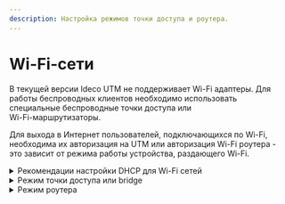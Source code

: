 ```yaml
---
description: Настройка режимов точки доступа и роутера.
---
```


# Wi-Fi-сети

В текущей версии Ideco UTM не поддерживает Wi-Fi адаптеры. Для работы беспроводных клиентов необходимо использовать специальные беспроводные точки доступа или \
Wi-Fi-маршрутизаторы.

Для выхода в Интернет пользователей, подключающихся по Wi-Fi, необходима их авторизация на UTM или авторизация Wi-Fi роутера - это зависит от режима работы устройства, раздающего Wi-Fi.

<details>

<summary>Рекомендации настройки DHCP для Wi-Fi сетей</summary>

### Настройка для маршрутизатора в режиме точки доступа или bridge:
1. Добавьте отдельную логическую сеть для клиентов Wi-Fi;
2. Добавьте в сетевые интерфейсы шлюз созданной сети;
3. Перейдите в раздел DHCP-сервер сетей и выберите сетевой интерфейс, настроенный на прошлом шаге;
4. Назначьте диапазон IP-адресов для DHCP-сервера и нажмите **Сохранить**.

### Настройка для маршрутизатора в режиме роутера

В большинстве случаев при работе маршрутизатора в таком режиме не требуется дополнительной настройки DHCP-сервера Ideco UTM, поскольку работает встроенный DHCP-сервер маршрутизатора.
Если у вас не получилось подключиться к Wi-Fi сети, то нужно проверить работу DHCP-сервера маршрутизатора.

</details>

<details>

<summary>Режим точки доступа или bridge</summary>

В данном режиме устройство Wi-Fi предоставляет возможность беспроводным клиентам подключаться к локальной сети.

Для этого необходимо индивидуально авторизовать всех беспроводных клиентов на Ideco UTM. Как правило, проще всего сделать это с помощью авторизации по IP. Воспользуйтесь следующими рекомендациями по настройке:

* Желательно использовать отдельную логическую сеть для клиентов Wi-Fi с настроенным [DHCP-сервером](../services/dhcp.md). При этом, на локальный интерфейс Ideco UTM нужно добавить IP-адрес, служащий шлюзом для данной сети;
* С помощью [группового добавления пользователей](user-tree/user-management.md) с авторизацией по IP создайте группу пользователей из всего диапазона адресов, выделенного для Wi-Fi сети или настройте автоматическое создание пользователей из выдаваемого устройствам\
  диапазона IP-адресов;
* С помощью [контент-фильтра](../access-rules/content-filter/) и [файрвола](../access-rules/firewall.md) настройте необходимые ограничения\
  для пользователей Wi-Fi;
* Если Wi-Fi роутер подключен к отдельному физическому интерфейсу UTM, то в файрволе, желательно запретить доступ из беспроводной сети в локальную сеть.

Пример настройки интерфейса для клиентов, подключающихся по Wi-Fi представлен\
на скриншоте ниже:

<img src="../../.gitbook/assets/utm-interfaces-for-wifi.png" alt="" data-size="original">

* **10.0.1.2/24** - шлюз для беспроводной Wi-Fi сети;
* **10.0.0.1/24** - шлюз для локальной Ethernet-сети.

При необходимости индивидуальной авторизации Wi-Fi пользователей (учета трафика и статистики каждого конкретного пользователя устройств) необходимо воспользоваться [авторизацией через веб-браузер](authorization/web-authorization.md). При таком способе авторизации пользователей Ideco UTM будет учитывать каждого пользователя, подключившегося по Wi-Fi. Учтите этот момент\
при планировании лицензирования Ideco UTM.

</details>

<details>

<summary>Режим роутера</summary>

В данном режиме устройство Wi-Fi скрывает за NAT устройства беспроводной сети. Таким образом для Ideco UTM достаточно будет авторизовать только точку доступа, как одного\
из пользователей.

Пример настройки пользователя в режиме роутера представлен на скриншотах ниже:

1\. Создайте пользователя для Wi-Fi роутера.

Пароль у пользователя может быть любой.

<img src="../../.gitbook/assets/router_user.png" alt="" data-size="original">

2\. В разделе **Пользователи -> Авторизация -> IP-авторизация** создайте правило следующего вида:

![](../../.gitbook/assets/user-ip-authorization-rule.png)

Общие ограничения [контент-фильтра](../access-rules/content-filter/) и [файрвола](../access-rules/firewall.md) для Wi-Fi сети необходимо применять к данному пользователю.

При этом способе авторизации Ideco UTM будет использоваться одна лицензия на точку доступа Wi-Fi. Отдельно настроить фильтрацию трафика и считать статистику по трафику в отчетах для отдельных клиентов Wi-Fi будет невозможно.

</details>
